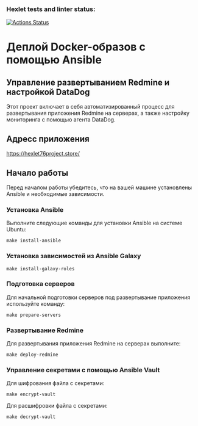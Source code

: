 ### Hexlet tests and linter status:
[![Actions Status](https://github.com/Leming1488/devops-for-programmers-project-76/actions/workflows/hexlet-check.yml/badge.svg)](https://github.com/Leming1488/devops-for-programmers-project-76/actions)

# Деплой Docker-образов с помощью Ansible

## Управление развертыванием Redmine и настройкой DataDog

Этот проект включает в себя автоматизированный процесс для развертывания приложения Redmine на серверах, а также настройку мониторинга с помощью агента DataDog.

## Адресс приложения
https://hexlet76project.store/

## Начало работы

Перед началом работы убедитесь, что на вашей машине установлены Ansible и необходимые зависимости.

### Установка Ansible

Выполните следующие команды для установки Ansible на системе Ubuntu:

`make install-ansible`

### Установка зависимостей из Ansible Galaxy


`make install-galaxy-roles`


### Подготовка серверов

Для начальной подготовки серверов под развертывание приложения используйте команду:

`make prepare-servers`

### Развертывание Redmine

Для развертывания приложения Redmine на серверах выполните:

`make deploy-redmine`

### Управление секретами с помощью Ansible Vault

Для шифрования файла с секретами:

`make encrypt-vault`

Для расшифровки файла с секретами:

`make decrypt-vault`
